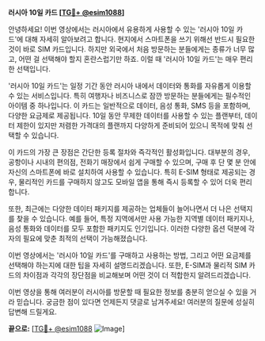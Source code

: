**러시아 10일 카드 [[TG💪+ @esim1088](https://t.me/s/esim1088)]**

안녕하세요! 이번 영상에서는 러시아에서 유용하게 사용할 수 있는 '러시아 10일 카드'에 대해 자세히 알아보려고 합니다. 현지에서 스마트폰을 쓰기 위해선 반드시 필요한 것이 바로 SIM 카드입니다. 하지만 외국에서 처음 방문하는 분들에게는 종류가 너무 많고, 어떤 걸 선택해야 할지 혼란스럽기만 하죠. 이럴 때 '러시아 10일 카드'는 매우 편리한 선택입니다.

'러시아 10일 카드'는 일정 기간 동안 러시아 내에서 데이터와 통화를 자유롭게 이용할 수 있는 서비스입니다. 특히 여행자나 비즈니스로 잠깐 방문하는 분들에게는 필수적인 아이템 중 하나입니다. 이 카드는 일반적으로 데이터, 음성 통화, SMS 등을 포함하며, 다양한 요금제로 제공됩니다. 10일 동안 무제한 데이터를 사용할 수 있는 플랜부터, 데이터 제한이 있지만 저렴한 가격대의 플랜까지 다양하게 준비되어 있으니 목적에 맞춰 선택할 수 있습니다.

이 카드의 가장 큰 장점은 간단한 등록 절차와 즉각적인 활성화입니다. 대부분의 경우, 공항이나 시내의 편의점, 전화기 매장에서 쉽게 구매할 수 있으며, 구매 후 단 몇 분 안에 자신의 스마트폰에 바로 설치하여 사용할 수 있습니다. 특히 E-SIM 형태로 제공되는 경우, 물리적인 카드를 구매하지 않고도 모바일 앱을 통해 즉시 등록할 수 있어 더욱 편리합니다.

또한, 최근에는 다양한 데이터 패키지를 제공하는 업체들이 늘어나면서 더 나은 선택지를 찾을 수 있습니다. 예를 들어, 특정 지역에서만 사용 가능한 지역별 데이터 패키지나, 음성 통화와 데이터를 모두 포함한 패키지도 인기입니다. 이러한 다양한 옵션 덕분에 각자의 필요에 맞춘 최적의 선택이 가능해졌습니다.

이번 영상에서는 '러시아 10일 카드'를 구매하고 사용하는 방법, 그리고 어떤 요금제를 선택해야 하는지에 대한 팁을 자세히 설명드리겠습니다. 또한, E-SIM과 물리적 SIM 카드의 차이점과 각각의 장단점을 비교해보며 어떤 것이 더 적합한지 알려드리겠습니다.

이번 영상을 통해 여러분이 러시아를 방문할 때 필요한 정보를 충분히 얻으실 수 있을 거라 믿습니다. 궁금한 점이 있다면 언제든지 댓글로 남겨주세요! 여러분의 질문에 성실히 답변해 드릴게요.

**끝으로:** [[TG💪+ @esim1088](https://t.me/s/esim1088) ![Image](https://i.postimg.cc/Y0z9fWf4/image.png)]